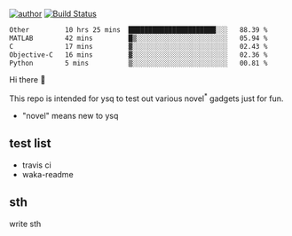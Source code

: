 [![author](https://img.shields.io/badge/author-ysq-green)](https://github.com/Yang-Shiqin)
[![Build Status](https://app.travis-ci.com/Yang-Shiqin/testall.svg?branch=main)](https://app.travis-ci.com/Yang-Shiqin/testall)

<!--START_SECTION:waka-->

```txt
Other         10 hrs 25 mins  ██████████████████████░░░   88.39 %
MATLAB        42 mins         █▒░░░░░░░░░░░░░░░░░░░░░░░   05.94 %
C             17 mins         ▓░░░░░░░░░░░░░░░░░░░░░░░░   02.43 %
Objective-C   16 mins         ▓░░░░░░░░░░░░░░░░░░░░░░░░   02.36 %
Python        5 mins          ▒░░░░░░░░░░░░░░░░░░░░░░░░   00.81 %
```

<!--END_SECTION:waka-->

Hi there 👋

This repo is intended for ysq to test out various novel<sup>*</sup> gadgets just for fun.

- "novel" means new to ysq

## test list
- travis ci
- waka-readme


## sth
write sth

